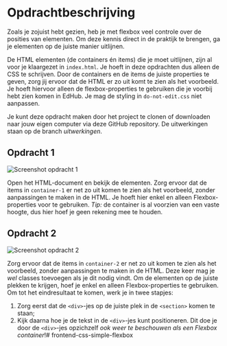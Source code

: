 # Opdrachtbeschrijving

Zoals je zojuist hebt gezien, heb je met flexbox veel controle over de posities van elementen. Om deze kennis direct in de praktijk te brengen, ga je elementen op de juiste manier uitlijnen.

De HTML elementen (de containers én items) die je moet uitlijnen, zijn al voor je klaargezet in `index.html`. Je hoeft in deze opdrachten dus alleen de CSS te schrijven. Door de containers en de items de juiste properties te geven, zorg jij ervoor dat de HTML er zo uit komt te zien als het voorbeeld. Je hoeft hiervoor alleen de flexbox-properties te gebruiken die je voorbij hebt zien komen in EdHub. Je mag de styling in `do-not-edit.css` niet aanpassen.

Je kunt deze opdracht maken door het project te clonen of downloaden naar jouw eigen computer via deze GitHub repository. De uitwerkingen staan op de branch _uitwerkingen_.

## Opdracht 1
![Screenshot opdracht 1](assets/screenshot-opdracht-1.png)

Open het HTML-document en bekijk de elementen. Zorg ervoor dat de items in `container-1` er net zo uit komen te zien als het voorbeeld, zonder aanpassingen te maken in de HTML. Je hoeft hier enkel en alleen Flexbox-properties voor te gebruiken. _Tip:_ de container is al voorzien van een vaste hoogte, dus hier hoef je geen rekening mee te houden.

## Opdracht 2
![Screenshot opdracht 2](assets/screenshot-opdracht-2.png)

Zorg ervoor dat de items in `container-2` er net zo uit komen te zien als het voorbeeld, zonder aanpassingen te maken in de HTML. Deze keer mag je _wel_ classes toevoegen als je dit nodig vindt. Om de elementen op de juiste plekken te krijgen, hoef je enkel en alleen Flexbox-properties te gebruiken. Om tot het eindresultaat te komen, werk je in twee stapjes:
1. Zorg eerst dat de `<div>`-jes op de juiste plek in de `<section>` komen te staan;
2. Kijk daarna hoe je de tekst in de `<div>`-jes kunt positioneren. Dit doe je door de `<div>`-jes opzichzelf _ook weer te beschouwen als een Flexbox container_!#   f r o n t e n d - c s s - s i m p l e - f l e x b o x  
 